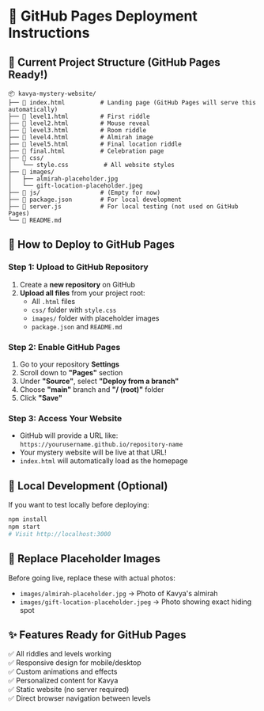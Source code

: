 # 🚀 GitHub Pages Deployment Instructions

## 📁 Current Project Structure (GitHub Pages Ready!)
```
📦 kavya-mystery-website/
├── 📄 index.html          # Landing page (GitHub Pages will serve this automatically)
├── 📄 level1.html         # First riddle
├── 📄 level2.html         # Mouse reveal
├── 📄 level3.html         # Room riddle  
├── 📄 level4.html         # Almirah image
├── 📄 level5.html         # Final location riddle
├── 📄 final.html          # Celebration page
├── 📁 css/
│   └── style.css          # All website styles
├── 📁 images/
│   ├── almirah-placeholder.jpg
│   └── gift-location-placeholder.jpeg
├── 📁 js/                 # (Empty for now)
├── 📄 package.json        # For local development
├── 📄 server.js           # For local testing (not used on GitHub Pages)
└── 📄 README.md
```

## 🌟 How to Deploy to GitHub Pages

### Step 1: Upload to GitHub Repository
1. Create a **new repository** on GitHub
2. **Upload all files** from your project root:
   - All `.html` files
   - `css/` folder with `style.css`
   - `images/` folder with placeholder images
   - `package.json` and `README.md`

### Step 2: Enable GitHub Pages
1. Go to your repository **Settings**
2. Scroll down to **"Pages"** section
3. Under **"Source"**, select **"Deploy from a branch"**
4. Choose **"main"** branch and **"/ (root)"** folder
5. Click **"Save"**

### Step 3: Access Your Website
- GitHub will provide a URL like: `https://yourusername.github.io/repository-name`
- Your mystery website will be live at that URL!
- `index.html` will automatically load as the homepage

## 🔧 Local Development (Optional)
If you want to test locally before deploying:
```bash
npm install
npm start
# Visit http://localhost:3000
```

## 🎁 Replace Placeholder Images
Before going live, replace these with actual photos:
- `images/almirah-placeholder.jpg` → Photo of Kavya's almirah
- `images/gift-location-placeholder.jpeg` → Photo showing exact hiding spot

## ✨ Features Ready for GitHub Pages
✅ All riddles and levels working  
✅ Responsive design for mobile/desktop  
✅ Custom animations and effects  
✅ Personalized content for Kavya  
✅ Static website (no server required)  
✅ Direct browser navigation between levels 